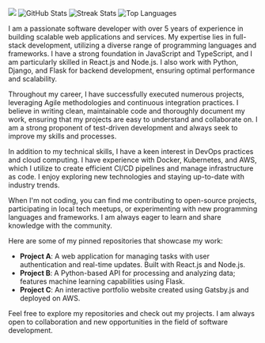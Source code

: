 ![](https://komarev.com/ghpvc/?username=zoneabdullahgorczany509)
![GitHub Stats](https://github-readme-stats.vercel.app/api?username=zoneabdullahgorczany509&show_icons=true&hide_title=true&count_private=true&theme=radical)
![Streak Stats](https://github-readme-streak-stats.herokuapp.com/?user=zoneabdullahgorczany509&theme=radical)
![Top Languages](https://github-readme-stats.vercel.app/api/top-langs/?username=zoneabdullahgorczany509&layout=compact&theme=radical)

I am a passionate software developer with over 5 years of experience in building scalable web applications and services. My expertise lies in full-stack development, utilizing a diverse range of programming languages and frameworks. I have a strong foundation in JavaScript and TypeScript, and I am particularly skilled in React.js and Node.js. I also work with Python, Django, and Flask for backend development, ensuring optimal performance and scalability.

Throughout my career, I have successfully executed numerous projects, leveraging Agile methodologies and continuous integration practices. I believe in writing clean, maintainable code and thoroughly document my work, ensuring that my projects are easy to understand and collaborate on. I am a strong proponent of test-driven development and always seek to improve my skills and processes.

In addition to my technical skills, I have a keen interest in DevOps practices and cloud computing. I have experience with Docker, Kubernetes, and AWS, which I utilize to create efficient CI/CD pipelines and manage infrastructure as code. I enjoy exploring new technologies and staying up-to-date with industry trends.

When I'm not coding, you can find me contributing to open-source projects, participating in local tech meetups, or experimenting with new programming languages and frameworks. I am always eager to learn and share knowledge with the community.

Here are some of my pinned repositories that showcase my work:

- **Project A**: A web application for managing tasks with user authentication and real-time updates. Built with React.js and Node.js.
- **Project B**: A Python-based API for processing and analyzing data; features machine learning capabilities using Flask.
- **Project C**: An interactive portfolio website created using Gatsby.js and deployed on AWS.

Feel free to explore my repositories and check out my projects. I am always open to collaboration and new opportunities in the field of software development.
